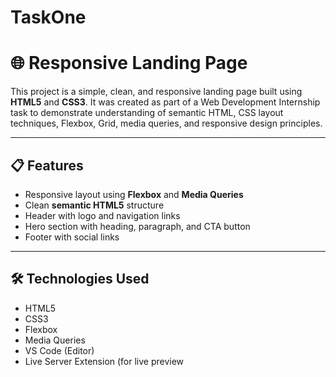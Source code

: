 # TaskOne
# 🌐 Responsive Landing Page

This project is a simple, clean, and responsive landing page built using **HTML5** and **CSS3**. It was created as part of a Web Development Internship task to demonstrate understanding of semantic HTML, CSS layout techniques, Flexbox, Grid, media queries, and responsive design principles.

---

## 📋 Features

- Responsive layout using **Flexbox** and **Media Queries**
- Clean **semantic HTML5** structure
- Header with logo and navigation links
- Hero section with heading, paragraph, and CTA button
- Footer with social links
  

---

## 🛠️ Technologies Used

- HTML5
- CSS3
- Flexbox
- Media Queries
- VS Code (Editor)
- Live Server Extension (for live preview
